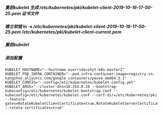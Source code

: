 ##### 重启kubelet 生成 /etc/kubernetes/pki/kubelet-client-2019-10-16-17-50-25.pem 证书文件
##### 建立软链 ln -s /etc/kubernetes/pki/kubelet-client-2019-10-16-17-50-25.pem /etc/kubernetes/pki/kubelet-client-current.pem
##### 重启kubelet

##### 添加配置
```
KUBELET_HOSTNAME="--hostname-override=shyt-k8s-master2"
KUBELET_POD_INFRA_CONTAINER="--pod-infra-container-image=registry.cn-hangzhou.aliyuncs.com/google_containers/pause-amd64:3.1"
KUBELET_CONFIG="--config=/etc/kubernetes/kubelet-config.yml"
KUBELET_ARGS="--cluster-dns=10.254.0.10 --bootstrap-kubeconfig=/etc/kubernetes/kubelet-bootstrap.conf --kubeconfig=/etc/kubernetes/kubelet.conf --cert-dir=/etc/kubernetes/pki --feature-gates=RotateKubeletClientCertificate=true,RotateKubeletServerCertificate=true --rotate-certificates=true"
```
